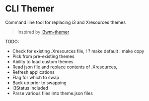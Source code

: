 # CLI Themer
Command line tool for replacing i3 and Xresources themes
> Inspired by [i3wm-themer](https://github.com/unix121/i3wm-themer)

TODO:
  - Check for existing .Xresources file, ! ? make default : make copy
  - Pick from pre-existing themes
  - Ability to load custom themes
  - Read json file and replace contents of .Xresources, 
  - Refresh applications
  - Flag for which to swap
  - Back up prior to swapping
  - i3Status included 
  - Parse various files into theme.json files
